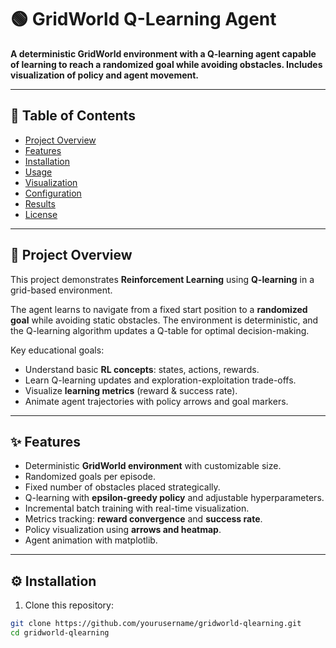 # 🟢 GridWorld Q-Learning Agent

**A deterministic GridWorld environment with a Q-learning agent capable of learning to reach a randomized goal while avoiding obstacles. Includes visualization of policy and agent movement.**

---

## 📝 Table of Contents

- [Project Overview](#project-overview)  
- [Features](#features)  
- [Installation](#installation)  
- [Usage](#usage)  
- [Visualization](#visualization)  
- [Configuration](#configuration)  
- [Results](#results)  
- [License](#license)  

---

## 🔹 Project Overview

This project demonstrates **Reinforcement Learning** using **Q-learning** in a grid-based environment.  

The agent learns to navigate from a fixed start position to a **randomized goal** while avoiding static obstacles. The environment is deterministic, and the Q-learning algorithm updates a Q-table for optimal decision-making.  

Key educational goals:

- Understand basic **RL concepts**: states, actions, rewards.  
- Learn Q-learning updates and exploration-exploitation trade-offs.  
- Visualize **learning metrics** (reward & success rate).  
- Animate agent trajectories with policy arrows and goal markers.  

---

## ✨ Features

- Deterministic **GridWorld environment** with customizable size.  
- Randomized goals per episode.  
- Fixed number of obstacles placed strategically.  
- Q-learning with **epsilon-greedy policy** and adjustable hyperparameters.  
- Incremental batch training with real-time visualization.  
- Metrics tracking: **reward convergence** and **success rate**.  
- Policy visualization using **arrows and heatmap**.  
- Agent animation with matplotlib.  

---

## ⚙️ Installation

1. Clone this repository:

```bash
git clone https://github.com/yourusername/gridworld-qlearning.git
cd gridworld-qlearning
